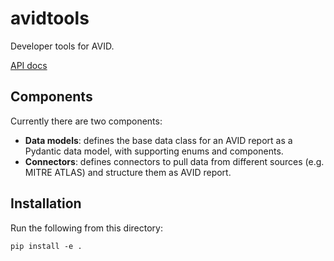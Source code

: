 # avidtools
Developer tools for AVID.

[API docs](https://avidml.org/avidtools/)

## Components

Currently there are two components:

- **Data models**: defines the base data class for an AVID report as a Pydantic data model, with supporting enums and components.
- **Connectors**: defines connectors to pull data from different sources (e.g. MITRE ATLAS) and structure them as AVID report.

## Installation

Run the following from this directory:
```
pip install -e .
```
